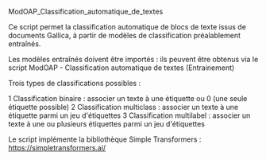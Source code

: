 ModOAP_Classification_automatique_de_textes

Ce script permet la classification automatique de blocs de texte issus de documents Gallica, à partir de modèles de classification préalablement entraînés.

Les modèles entraînés doivent être importés : ils peuvent être obtenus via le script ModOAP - Classification automatique de textes (Entrainement)

Trois types de classifications possibles :

   1 Classification binaire : associer un texte à une étiquette ou 0 (une seule étiquette possible)
   2 Classification multiclass : associer un texte à une étiquette parmi un jeu d'étiquettes
   3 Classification multilabel : associer un texte à une ou plusieurs étiquettes parmi un jeu d'étiquettes

Le script implémente la bibliothèque Simple Transformers : https://simpletransformers.ai/
